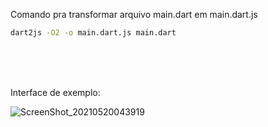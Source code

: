 Comando pra transformar arquivo main.dart em main.dart.js
```bash
dart2js -O2 -o main.dart.js main.dart
```



<br>
<br>
<br>


Interface de exemplo:

![ScreenShot_20210520043919](https://user-images.githubusercontent.com/63964369/118939137-c0880400-b925-11eb-80ab-3e096bd694e3.png)

